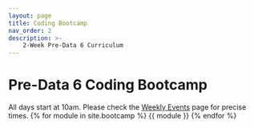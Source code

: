 ```yaml
---
layout: page
title: Coding Bootcamp
nav_order: 2
description: >-
    2-Week Pre-Data 6 Curriculum
---
```


# Pre-Data 6 Coding Bootcamp

All days start at 10am. Please check the [Weekly Events](../schedule) page for precise times.
{% for module in site.bootcamp %}
{{ module }}
{% endfor %}
